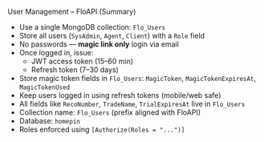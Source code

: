 User Management – FloAPI (Summary)

- Use a single MongoDB collection: `Flo_Users`
- Store all users (`SysAdmin`, `Agent`, `Client`) with a `Role` field
- No passwords — **magic link only** login via email
- Once logged in, issue:
  - JWT access token (15–60 min)
  - Refresh token (7–30 days)
- Store magic token fields in `Flo_Users`: `MagicToken`, `MagicTokenExpiresAt`, `MagicTokenUsed`
- Keep users logged in using refresh tokens (mobile/web safe)
- All fields like `RecoNumber`, `TradeName`, `TrialExpiresAt` live in `Flo_Users`
- Collection name: `Flo_Users` (prefix aligned with FloAPI)
- Database: `homepin`
- Roles enforced using `[Authorize(Roles = "...")]`
